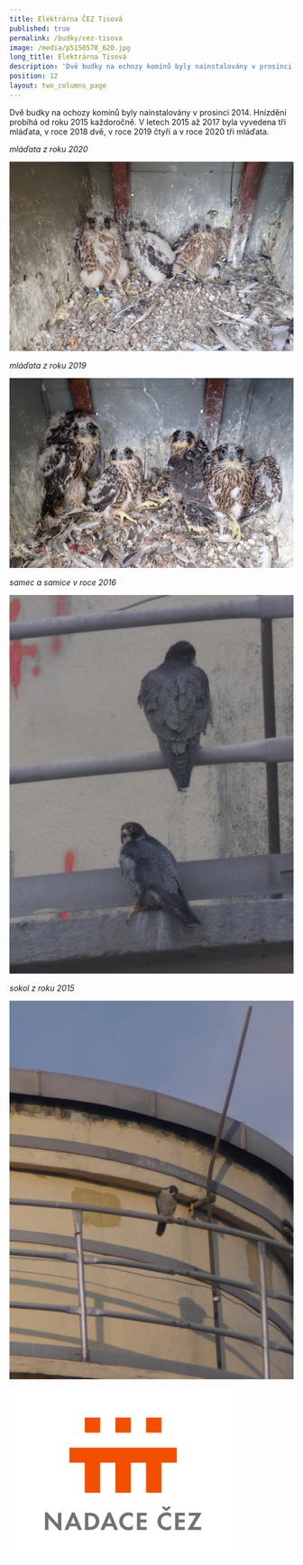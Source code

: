```yaml
---
title: Elektrárna ČEZ Tisová
published: true
permalink: /budky/cez-tisova
image: /media/p5150578_620.jpg
long_title: Elektrárna Tisová
description: 'Dvě budky na ochozy komínů byly nainstalovány v prosinci 2014. '
position: 12
layout: two_columns_page
---
```

Dvě budky na ochozy komínů byly nainstalovány v prosinci 2014. Hnízdění probíhá od roku 2015 každoročně. V letech 2015 až 2017 byla vyvedena tři mláďata, v roce 2018 dvě, v roce 2019 čtyři a v roce 2020 tři mláďata.

_mláďata z roku 2020_

![](/media/p5150144_620.jpg)

_mláďata z roku 2019_

![](/media/p5150573-620.jpg)

_samec a samice v roce 2016_

![](/media/p1040949_tisova_maf_620.jpg)

_sokol z roku 2015_

![](/media/p1010630_tisova_620.jpg)



![](/media/nadacecez.png)
